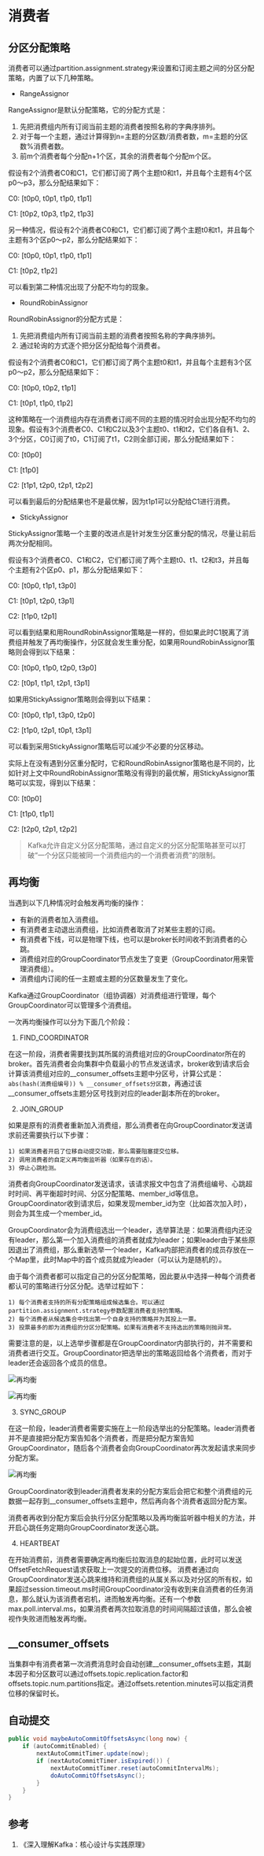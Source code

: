 # 消费者

## 分区分配策略

消费者可以通过partition.assignment.strategy来设置和订阅主题之间的分区分配策略，内置了以下几种策略。

- RangeAssignor

RangeAssignor是默认分配策略，它的分配方式是：

1. 先把消费组内所有订阅当前主题的消费者按照名称的字典序排列。
2. 对于每一个主题，通过计算得到n=主题的分区数/消费者数，m=主题的分区数%消费者数。
3. 前m个消费者每个分配n+1个区，其余的消费者每个分配m个区。

假设有2个消费者C0和C1，它们都订阅了两个主题t0和t1，并且每个主题有4个区p0～p3，那么分配结果如下：

C0: [t0p0, t0p1, t1p0, t1p1]

C1: [t0p2, t0p3, t1p2, t1p3]

另一种情况，假设有2个消费者C0和C1，它们都订阅了两个主题t0和t1，并且每个主题有3个区p0～p2，那么分配结果如下：

C0: [t0p0, t0p1, t1p0, t1p1]

C1: [t0p2, t1p2]

可以看到第二种情况出现了分配不均匀的现象。

- RoundRobinAssignor

RoundRobinAssignor的分配方式是：

1. 先把消费组内所有订阅当前主题的消费者按照名称的字典序排列。
2. 通过轮询的方式逐个把分区分配给每个消费者。

假设有2个消费者C0和C1，它们都订阅了两个主题t0和t1，并且每个主题有3个区p0～p2，那么分配结果如下：

C0: [t0p0, t0p2, t1p1]

C1: [t0p1, t1p0, t1p2]

这种策略在一个消费组内存在消费者订阅不同的主题的情况时会出现分配不均匀的现象。假设有3个消费者C0、C1和C2以及3个主题t0、t1和t2，它们各自有1、2、3个分区，C0订阅了t0，C1订阅了t1，C2则全部订阅，那么分配结果如下：

C0: [t0p0]

C1: [t1p0]

C2: [t1p1, t2p0, t2p1, t2p2]

可以看到最后的分配结果也不是最优解，因为t1p1可以分配给C1进行消费。

- StickyAssignor

StickyAssignor策略一个主要的改进点是针对发生分区重分配的情况，尽量让前后两次分配相同。

假设有3个消费者C0、C1和C2，它们都订阅了两个主题t0、t1、t2和t3，并且每个主题有2个区p0、p1，那么分配结果如下：

C0: [t0p0, t1p1, t3p0]

C1: [t0p1, t2p0, t3p1]

C2: [t1p0, t2p1]

可以看到结果和用RoundRobinAssignor策略是一样的，但如果此时C1脱离了消费组并触发了再均衡操作，分区就会发生重分配，如果用RoundRobinAssignor策略则会得到以下结果：

C0: [t0p0, t1p0, t2p0, t3p0]

C2: [t0p1, t1p1, t2p1, t3p1]

如果用StickyAssignor策略则会得到以下结果：

C0: [t0p0, t1p1, t3p0, t2p0]

C2: [t1p0, t2p1, t0p1, t3p1]

可以看到采用StickyAssignor策略后可以减少不必要的分区移动。

实际上在没有遇到分区重分配时，它和RoundRobinAssignor策略也是不同的，比如针对上文中RoundRobinAssignor策略没有得到的最优解，用StickyAssignor策略可以实现，得到以下结果：

C0: [t0p0]

C1: [t1p0, t1p1]

C2: [t2p0, t2p1, t2p2]

> Kafka允许自定义分区分配策略，通过自定义的分区分配策略甚至可以打破“一个分区只能被同一个消费组内的一个消费者消费”的限制。

## 再均衡

当遇到以下几种情况时会触发再均衡的操作：

- 有新的消费者加入消费组。
- 有消费者主动退出消费组，比如消费者取消了对某些主题的订阅。
- 有消费者下线，可以是物理下线，也可以是broker长时间收不到消费者的心跳。
- 消费组对应的GroupCoordinator节点发生了变更（GroupCoordinator用来管理消费组）。
- 消费组内订阅的任一主题或主题的分区数量发生了变化。

Kafka通过GroupCoordinator（组协调器）对消费组进行管理，每个GroupCoordinator可以管理多个消费组。

一次再均衡操作可以分为下面几个阶段：

1. FIND_COORDINATOR

在这一阶段，消费者需要找到其所属的消费组对应的GroupCoordinator所在的broker。首先消费者会向集群中负载最小的节点发送请求，broker收到请求后会计算该消费组对应的__consumer_offsets主题中分区号，计算公式是：`abs(hash(消费组编号)) % __consumer_offsets分区数`，再通过该__consumer_offsets主题分区号找到对应的leader副本所在的broker。

2. JOIN_GROUP

如果是原有的消费者重新加入消费组，那么消费者在向GroupCoordinator发送请求前还需要执行以下步骤：

    1) 如果消费者开启了位移自动提交功能，那么需要阻塞提交位移。
    2) 调用消费者的自定义再均衡监听器（如果存在的话）。
    3) 停止心跳检测。

消费者向GroupCoordinator发送请求，该请求报文中包含了消费组编号、心跳超时时间、再平衡超时时间、分区分配策略、member_id等信息。GroupCoordinator收到请求后，如果发现member_id为空（比如首次加入时），则会为其生成一个member_id。

GroupCoordinator会为消费组选出一个leader，选举算法是：如果消费组内还没有leader，那么第一个加入消费组的消费者就成为leader；如果leader由于某些原因退出了消费组，那么重新选举一个leader，Kafka内部把消费者的成员存放在一个Map里，此时Map中的首个成员就成为leader（可以认为是随机的）。

由于每个消费者都可以指定自己的分区分配策略，因此要从中选择一种每个消费者都认可的策略进行分区分配。选举过程如下：

    1) 每个消费者支持的所有分配策略组成候选集合。可以通过partition.assignment.strategy参数配置消费者支持的策略。
    2) 每个消费者从候选集合中找出第一个自身支持的策略并为其投上一票。
    3) 投票最多的即为消费组的分区分配策略。如果有消费者不支持选出的策略则抛异常。

需要注意的是，以上选举步骤都是在GroupCoordinator内部执行的，并不需要和消费者进行交互。GroupCoordinator把选举出的策略返回给各个消费者，而对于leader还会返回各个成员的信息。

![再均衡](resources/consumer/consumer-1.png)

![再均衡](resources/consumer/consumer-2.png)

3. SYNC_GROUP

在这一阶段，leader消费者需要实施在上一阶段选举出的分配策略。leader消费者并不是直接把分配方案告知各个消费者，而是把分配方案告知GroupCoordinator，随后各个消费者会向GroupCoordinator再次发起请求来同步分配方案。

![再均衡](resources/consumer/consumer-3.png)

GroupCoordinator收到leader消费者发来的分配方案后会把它和整个消费组的元数据一起存到__consumer_offsets主题中，然后再向各个消费者返回分配方案。

消费者再收到分配方案后会执行分区分配策略以及再均衡监听器中相关的方法，并开启心跳任务定期向GroupCoordinator发送心跳。

4. HEARTBEAT

在开始消费前，消费者需要确定再均衡后拉取消息的起始位置，此时可以发送OffsetFetchRequest请求获取上一次提交的消费位移。
消费者通过向GroupCoordinator发送心跳来维持和消费组的从属关系以及对分区的所有权，如果超过session.timeout.ms时间GroupCoordinator没有收到来自消费者的任务消息，那么就认为该消费者宕机，进而触发再均衡。还有一个参数max.poll.interval.ms，如果消费者两次拉取消息的时间间隔超过该值，那么会被视作失败进而触发再均衡。

## __consumer_offsets

当集群中有消费者第一次消费消息时会自动创建__consumer_offsets主题，其副本因子和分区数可以通过offsets.topic.replication.factor和offsets.topic.num.partitions指定。通过offsets.retention.minutes可以指定消费位移的保留时长。

## 自动提交


```java
public void maybeAutoCommitOffsetsAsync(long now) {
    if (autoCommitEnabled) {
        nextAutoCommitTimer.update(now);
        if (nextAutoCommitTimer.isExpired()) {
            nextAutoCommitTimer.reset(autoCommitIntervalMs);
            doAutoCommitOffsetsAsync();
        }
    }
}
```

## 参考

1. 《深入理解Kafka：核心设计与实践原理》
